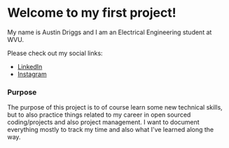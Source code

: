 # Welcome to my first project!

My name is Austin Driggs and I am an Electrical Engineering student at WVU. 

Please check out my social links:
* [LinkedIn](https://www.linkedin.com/in/austindriggs/)
* [Instagram](https://www.instagram.com/austindriggs/)

### Purpose

The purpose of this project is to of course learn some new technical skills, but to also practice things related to my career in open sourced coding/projects and also project management. I want to document everything mostly to track my time and also what I've learned along the way. 

